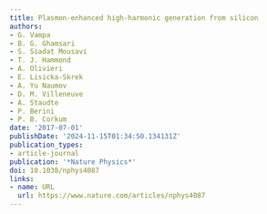 ```yaml
---
title: Plasmon-enhanced high-harmonic generation from silicon
authors:
- G. Vampa
- B. G. Ghamsari
- S. Siadat Mousavi
- T. J. Hammond
- A. Olivieri
- E. Lisicka-Skrek
- A. Yu Naumov
- D. M. Villeneuve
- A. Staudte
- P. Berini
- P. B. Corkum
date: '2017-07-01'
publishDate: '2024-11-15T01:34:50.134131Z'
publication_types:
- article-journal
publication: '*Nature Physics*'
doi: 10.1038/nphys4087
links:
- name: URL
  url: https://www.nature.com/articles/nphys4087
---
```

